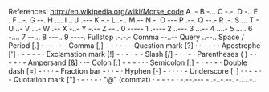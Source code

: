 References: 
http://en.wikipedia.org/wiki/Morse_code
A   .-
B   -...
C   -.-.
D   -..
E   .
F   ..-.
G   --.
H   ....
I   ..
J   .---
K   -.-
L   .-..
M   --
N   -.
O   ---
P   .--.
Q   --.-
R   .-.
S   ...
T   -
U   ..-
V   ...-
W   .--
X   -..-
Y   -.--
Z   --..
0    -----
1   .----
2   ..---
3   ...--
4   ....-
5   .....
6   -....
7   --...
8   ---..
9   ----.
Fullstop   .-.-.-
Comma   --..--
Query   ..--..
Space /
Period [.]  · - · - · -
Comma [,]   - - · · - -
Question mark [?]   · · - - · ·
Apostrophe [']  · - - - - ·
Exclamation mark [!]    - · - · - -
Slash [/]   - · · - ·
Parentheses ( )     - · - - · -
Ampersand [&]   · ···
Colon [:]   - - - · · ·
Semicolon [;]   - · - · - ·
Double dash [=]     - · · · -
Fraction bar    - · · - ·
Hyphen [-]  - · · · · -
Underscore [_]  · · - - · -
Quotation mark ["]  · - · · - ·
"@" (commat)    · - - · - ·
-.--.--- -..-..-.--. -.....-..